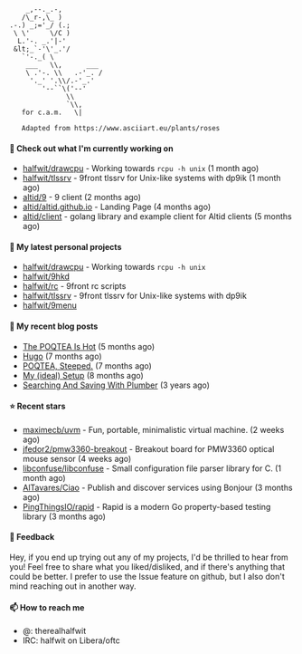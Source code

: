 ```
    _,--._.-,
   /\_r-,\_ )
.-.) _;='_/ (.;
 \ \'     \/C )
  L.'-. _.'|-'
 &lt;_`-'\'_.'/
   `'-._( \
    ___   \\,      ___
    \ .'-. \\   .-'_. /
     '._' '.\\/.-'_.'
        '--``\('--'
              \\
              `\\,
   for c.a.m.   \|
   
   Adapted from https://www.asciiart.eu/plants/roses
```

#### 👷 Check out what I'm currently working on

- [halfwit/drawcpu](https://github.com/halfwit/drawcpu) - Working towards `rcpu -h unix` (1 month ago)
- [halfwit/tlssrv](https://github.com/halfwit/tlssrv) - 9front tlssrv for Unix-like systems with dp9ik (1 month ago)
- [altid/9](https://github.com/altid/9) - 9 client (2 months ago)
- [altid/altid.github.io](https://github.com/altid/altid.github.io) - Landing Page (4 months ago)
- [altid/client](https://github.com/altid/client) - golang library and example client for Altid clients (5 months ago)

#### 🌱 My latest personal projects

- [halfwit/drawcpu](https://github.com/halfwit/drawcpu) - Working towards `rcpu -h unix`
- [halfwit/9hkd](https://github.com/halfwit/9hkd)
- [halfwit/rc](https://github.com/halfwit/rc) - 9front rc scripts
- [halfwit/tlssrv](https://github.com/halfwit/tlssrv) - 9front tlssrv for Unix-like systems with dp9ik
- [halfwit/9menu](https://github.com/halfwit/9menu)

#### 📜 My recent blog posts

- [The POQTEA Is Hot](https://halfwit.github.io/2023/11/01/the-poqtea-is-hot.html) (5 months ago)
- [Hugo](https://halfwit.github.io/2023/09/04/hugo.html) (7 months ago)
- [POQTEA, Steeped.](https://halfwit.github.io/2023/08/29/layouts.html) (7 months ago)
- [My (ideal) Setup](https://halfwit.github.io/2023/07/26/setup.html) (8 months ago)
- [Searching And Saving With Plumber](https://halfwit.github.io/2020/06/27/searching.html) (3 years ago)

#### ⭐ Recent stars

- [maximecb/uvm](https://github.com/maximecb/uvm) - Fun, portable, minimalistic virtual machine. (2 weeks ago)
- [jfedor2/pmw3360-breakout](https://github.com/jfedor2/pmw3360-breakout) - Breakout board for PMW3360 optical mouse sensor (4 weeks ago)
- [libconfuse/libconfuse](https://github.com/libconfuse/libconfuse) - Small configuration file parser library for C. (1 month ago)
- [AlTavares/Ciao](https://github.com/AlTavares/Ciao) - Publish and discover services using Bonjour (3 months ago)
- [PingThingsIO/rapid](https://github.com/PingThingsIO/rapid) - Rapid is a modern Go property-based testing library (3 months ago)

#### 💬 Feedback

Hey, if you end up trying out any of my projects, I'd be thrilled to hear from you! Feel free to share what you liked/disliked, and if there's anything that could be better.
I prefer to use the Issue feature on github, but I also don't mind reaching out in another way.

#### 📫 How to reach me
- @: therealhalfwit
- IRC: halfwit on Libera/oftc
